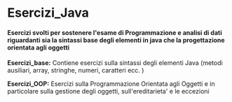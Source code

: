 # Esercizi_Java

#### Esercizi svolti per sostenere l'esame di Programmazione e analisi di dati riguardanti sia la sintassi base degli elementi in java che la progettazione orientata agli oggetti 


**Esercizi_base:** Contiene esercizi sulla sintassi degli elementi Java (metodi ausiliari, array, stringhe, numeri, caratteri ecc. )

**Esercizi_OOP:** Esercizi sulla Programmazione Orientata agli Oggetti e in particolare  sulla gestione degli oggetti, sull'ereditarieta' e le eccezioni
